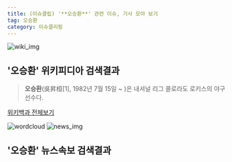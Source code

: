 ```yaml
---
title: (이슈클립) '**오승환**' 관련 이슈, 기사 모아 보기
tag: 오승환
category: 이슈클리핑
---
```

![wiki_img](https://user-images.githubusercontent.com/42597476/44503234-41136a80-a6d0-11e8-9071-6fc6418eafe4.png)
## **'**오승환**'** 위키피디아 검색결과
>**오승환**(吳昇桓[1], 1982년 7월 15일 ~ )은 내셔널 리그 콜로라도 로키스의 야구선수다.

<a href="https://ko.wikipedia.org/wiki/오승환" target="_blank">위키백과 전체보기</a>

![wordcloud](https://s3.ap-northeast-2.amazonaws.com/lyrics101-wordcloud/2018-10-03-1538547980.png)
![news_img](https://user-images.githubusercontent.com/42597476/44507050-1206f400-a6e4-11e8-8d98-7ffbfebb353f.png)
## **'**오승환**'** 뉴스속보 검색결과

